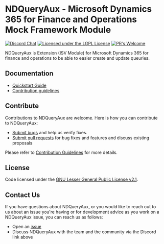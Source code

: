 # NDQueryAux - Microsoft Dynamics 365 for Finance and Operations Mock Framework Module

[![Discord Chat](https://img.shields.io/discord/938559793935835217?label=Discord&logo=Discord)](https://discord.gg/JY9u87R7)
[![Licensed under the LGPL License](https://img.shields.io/badge/license-lgpl__2__1-blue)](https://github.com/shadowchamber/NDQueryAux/blob/master/LICENSE)
[![PR's Welcome](https://img.shields.io/badge/PRs%20-welcome-brightgreen.svg)](#contribute)

NDQueryAux is Extension (ISV Module) for Microsoft Dynamics 365 for finance and operations to be able to easier create and update queuries.

## Documentation

* [Quickstart Guide](https://github.com/shadowchamber/NDQueryAux/wiki/Quick-Start-Guide)
* [Contribution guidelines](CONTRIBUTING.md)

## Contribute

Contributions to NDQueryAux are welcome.  Here is how you can contribute to NDQueryAux:

* [Submit bugs](https://github.com/shadowchamber/NDQueryAux/issues) and help us verify fixes.
* [Submit pull requests](https://github.com/shadowchamber/NDQueryAux/pulls) for bug fixes and features and discuss existing proposals

Please refer to [Contribution Guidelines](CONTRIBUTING.md) for more details.

## License

Code licensed under the [GNU Lesser General Public License v2.1](https://github.com/shadowchamber/NDQueryAux/blob/master/LICENSE).

## Contact Us

If you have questions about NDQueryAux, or you would like to reach out to us about an issue you're having or for development advice as you work on a NDQueryAux issue, you can reach us as follows:

* Open an [issue](https://github.com/shadowchamber/NDQueryAux/issues/new)
* Discuss NDQueryAux with the team and the community via the Discord link above
